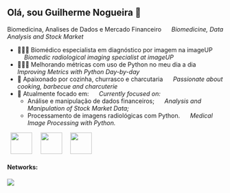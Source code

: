 ## Olá, sou Guilherme Nogueira 👋


Biomedicina, Analises de Dados e Mercado Financeiro &nbsp;&nbsp;&nbsp;&nbsp; *Biomedicine, Data Analysis and Stock Market*

- 👨🏼‍⚕️ Biomédico especialista em diagnóstico por imagem na imageUP  &nbsp;&nbsp;&nbsp;&nbsp;*Biomedic radiological imaging specialist at imageUP*
- 👨🏼‍💻 Melhorando métricas com uso de Python no meu dia a dia  &nbsp;&nbsp;&nbsp;&nbsp; *Improving Metrics with Python Day-by-day*
- 🍖 Apaixonado por cozinha, churrasco e charcutaria  &nbsp;&nbsp;&nbsp;&nbsp; *Passionate about cooking, barbecue and charcuterie*
- 🔎 Atualmente focado em:  &nbsp;&nbsp;&nbsp;&nbsp; *Currently focused on:*
  - Análise e manipulação de dados financeiros;    &nbsp;&nbsp;&nbsp;&nbsp; *Analysis and Manipulation of Stock Market Data;*
  - Processamento de imagens radiológicas com Python.    &nbsp;&nbsp;&nbsp;&nbsp; *Medical Image Processing with Python.*


<div display='inline'>
  &nbsp;&nbsp;<img width='50' height='50' src="https://cdn.jsdelivr.net/gh/devicons/devicon@latest/icons/python/python-original.svg" />&nbsp;&nbsp;
  &nbsp;&nbsp;<img width='50' height='50' src="https://img.icons8.com/external-yogi-aprelliyanto-flat-yogi-aprelliyanto/32/external-report-business-marketing-yogi-aprelliyanto-flat-yogi-aprelliyanto.png" />&nbsp;&nbsp;
  &nbsp;&nbsp;<img width='50' height='50' src="https://img.icons8.com/external-flaticons-lineal-color-flat-icons/64/external-x-rays-disability-flaticons-lineal-color-flat-icons.png" />&nbsp;&nbsp;
</div>


#### Networks:

<a href="https://www.linkedin.com/in/guilherme-nogueira-4609bb160/">
  <img src="https://img.shields.io/badge/linkedin-%230077B5.svg?style=for-the-badge&logo=linkedin&logoColor=white" />
</a>
  
